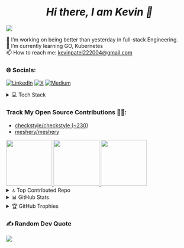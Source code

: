 <h1 align="center"><em>Hi there, I am Kevin 👋</em></h1>

[![](https://visitcount.itsvg.in/api?id=kevin222004&icon=2&color=1)](https://visitcount.itsvg.in)


🔭 I’m working on being better than yesterday in full-stack Engineering.<br>🌱 I’m currently learning GO, Kubernetes<br>📫 How to reach me: kevinpatel222004@gmail.com<br>

### 🌐 Socials:
[![LinkedIn](https://img.shields.io/badge/LinkedIn-%230077B5.svg?logo=linkedin&logoColor=white)](https://linkedin.com/in/kevin222004) [![X](https://img.shields.io/badge/X-black.svg?logo=X&logoColor=white)](https://x.com/kevinpatel2004) [![Medium](https://img.shields.io/badge/Medium-12100E?logo=medium&logoColor=white)](https://medium.com/@kevinpatel222004) 

<details>
<summary>💻 Tech Stack</summary>

![Java](https://img.shields.io/badge/java-%23ED8B00.svg?style=flat&logo=openjdk&logoColor=white) ![Go](https://img.shields.io/badge/go-%2300ADD8.svg?style=flat&logo=go&logoColor=white) ![JavaScript](https://img.shields.io/badge/javascript-%23323330.svg?style=flat&logo=javascript&logoColor=%23F7DF1E) ![TypeScript](https://img.shields.io/badge/typescript-%23007ACC.svg?style=flat&logo=typescript&logoColor=white) ![YAML](https://img.shields.io/badge/yaml-%23ffffff.svg?style=flat&logo=yaml&logoColor=151515) ![AWS](https://img.shields.io/badge/AWS-%23FF9900.svg?style=flat&logo=amazon-aws&logoColor=white) ![Express.js](https://img.shields.io/badge/express.js-%23404d59.svg?style=flat&logo=express&logoColor=%2361DAFB) ![Next JS](https://img.shields.io/badge/Next-black?style=flat&logo=next.js&logoColor=white) ![NodeJS](https://img.shields.io/badge/node.js-6DA55F?style=flat&logo=node.js&logoColor=white) ![React](https://img.shields.io/badge/react-%2320232a.svg?style=flat&logo=react&logoColor=%2361DAFB) ![Spring](https://img.shields.io/badge/spring-%236DB33F.svg?style=flat&logo=spring&logoColor=white) ![TailwindCSS](https://img.shields.io/badge/tailwindcss-%2338B2AC.svg?style=flat&logo=tailwind-css&logoColor=white) ![Apache Maven](https://img.shields.io/badge/Apache%20Maven-C71A36?style=flat&logo=Apache%20Maven&logoColor=white) ![Apache Tomcat](https://img.shields.io/badge/apache%20tomcat-%23F8DC75.svg?style=flat&logo=apache-tomcat&logoColor=black) ![MySQL](https://img.shields.io/badge/mysql-4479A1.svg?style=flat&logo=mysql&logoColor=white) ![Postgres](https://img.shields.io/badge/postgres-%23316192.svg?style=flat&logo=postgresql&logoColor=white) ![Git](https://img.shields.io/badge/git-%23F05033.svg?style=flat&logo=git&logoColor=white) ![GitHub Actions](https://img.shields.io/badge/github%20actions-%232671E5.svg?style=flat&logo=githubactions&logoColor=white) ![GitHub](https://img.shields.io/badge/github-%23121011.svg?style=flat&logo=github&logoColor=white) ![Kubernetes](https://img.shields.io/badge/kubernetes-%23326ce5.svg?style=flat&logo=kubernetes&logoColor=white) ![Prometheus](https://img.shields.io/badge/Prometheus-E6522C?style=flat&logo=Prometheus&logoColor=white) ![Docker](https://img.shields.io/badge/docker-%230db7ed.svg?style=flat&logo=docker&logoColor=white)

</details>

### Track My Open Source Contributions 👨‍💻: 
 - [checkstyle/checkstyle (~230)](https://github.com/checkstyle/checkstyle/pulls?q=is%3Apr+author%3Akevin222004+is%3Amerged+)
 - [meshery/meshery](https://github.com/Meshery/meshery/commits?author=Kevin222004)
 <a href= "https://meshery.layer5.io/user/3ab3a432-22ef-47e3-aaf1-a2d090f0d5c1?tab=badges">
    <img width="124px" src = "https://badges.layer5.io/assets/badges/meshery/meshery.png" />
    <img width="124px" src = "https://badges.layer5.io/assets/badges/continuous-contributor/continuous-contributor.png" />
    <img width="124px" src = "https://badges.layer5.io/assets/badges/first-design/first-design.png" />
  </a >


<details>
<summary>🔝 Top Contributed Repo</summary>

![](https://github-contributor-stats.vercel.app/api?username=kevin222004&limit=5&theme=default&combine_all_yearly_contributions=true)

</details>

<details>
<summary>📊 GitHub Stats</summary>

![](https://github-readme-stats.vercel.app/api?username=kevin222004&theme=default&hide_border=false&include_all_commits=true&count_private=false)
![](https://github-readme-streak-stats.herokuapp.com/?user=kevin222004&theme=default&hide_border=false)

</details>

<details>
<summary>🏆 GitHub Trophies</summary>

![](https://github-profile-trophy.vercel.app/?username=kevin222004&theme=default&no-frame=true&no-bg=false&margin-w=4)

</details>

### ✍️ Random Dev Quote
![](https://quotes-github-readme.vercel.app/api?type=horizontal&theme=radical)

